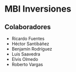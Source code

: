 # MBI Inversiones

## Colaboradores
- Ricardo Fuentes
- Héctor Santibáñez
- Benjamín Rodríguez
- Luis Saavedra
- Elvis Olmedo
- Roberto Vargas
